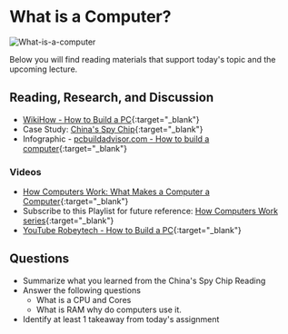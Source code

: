 # What is a Computer?

![What-is-a-computer](https://upload.wikimedia.org/wikipedia/commons/6/60/Computer2.png)

Below you will find reading materials that support today's topic and the upcoming lecture.

## Reading, Research, and Discussion

- [WikiHow - How to Build a PC](https://www.wikihow.com/Build-a-Computer){:target="_blank"}
- Case Study: [China's Spy Chip](https://www.bloomberg.com/news/features/2018-10-04/the-big-hack-how-china-used-a-tiny-chip-to-infiltrate-america-s-top-companies){:target="_blank"}
- Infographic - [pcbuildadvisor.com - How to build a computer](https://www.pcbuildadvisor.com/how-to-build-a-computer-step-by-step-infographic/){:target="_blank"} 

### Videos

- [How Computers Work: What Makes a Computer a Computer](https://www.youtube.com/watch?v=mCq8-xTH7jA&list=PLzdnOPI1iJNcsRwJhvksEo1tJqjIqWbN-&index=3&){:target="_blank"}
- Subscribe to this Playlist for future reference: [How Computers Work series](https://www.youtube.com/playlist?list=PLzdnOPI1iJNcsRwJhvksEo1tJqjIqWbN-){:target="_blank"}
- [YouTube Robeytech - How to Build a PC](https://www.youtube.com/watch?v=MtALhv22Ltk){:target="_blank"} 


## Questions

- Summarize what you learned from the China's Spy Chip Reading
- Answer the following questions
  - What is a CPU and Cores
  - What is RAM why do computers use it.
- Identify at least 1 takeaway from today's assignment
